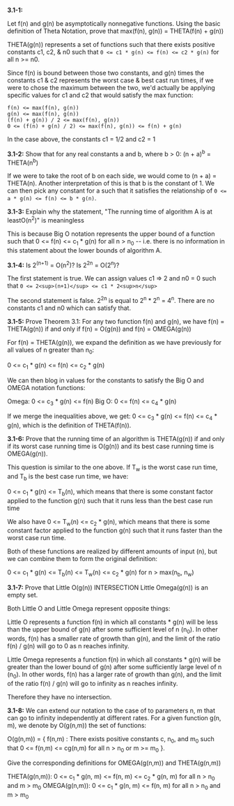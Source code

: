 **3.1-1:**

Let f(n) and g(n) be asymptotically nonnegative functions. Using the basic definition of Theta Notation, prove that max(f(n), g(n)) = THETA(f(n) + g(n))

THETA(g(n)) represents a set of functions such that there exists positive constants c1, c2, & n0 such that `0 <= c1 * g(n) <= f(n) <= c2 * g(n)` for all n >= n0.

Since f(n) is bound between those two constants, and g(n) times the constants c1 & c2 represents the worst case & best cast run times, if we were to chose the maximum between the two, we'd actually be applying specific values for c1 and c2 that would satisfy the max function:

```
f(n) <= max(f(n), g(n))
g(n) <= max(f(n), g(n))
(f(n) + g(n)) / 2 <= max(f(n), g(n))
0 <= (f(n) + g(n) / 2) <= max(f(n), g(n)) <= f(n) + g(n)
```

In the case above, the constants c1 = 1/2 and c2 = 1

**3.1-2:** Show that for any real constants a and b, where b > 0: (n + a)<sup>b</sup> = THETA(n<sup>b</sup>)

If we were to take the root of b on each side, we would come to (n + a) = THETA(n). Another interpretation of this is that b is the constant of 1. We can then pick any constant for a such that it satisfies the relationship of `0 <= a * g(n) <= f(n) <= b * g(n)`.

**3.1-3:** Explain why the statement, "The running time of algorithm A is at leastO(n<sup>2</sup>)" is meaningless

This is because Big O notation represents the upper bound of a function such that 0 <= f(n) <= c<sub>1</sub> * g(n) for all n > n<sub>0</sub> -- i.e. there is no information in this statement about the lower bounds of algorithm A.

**3.1-4:** Is 2<sup>(n+1)</sup> = O(n<sup>2</sup>)? Is 2<sup>2n</sup> = O(2<sup>n</sup>)?

The first statement is true. We can assign values c1 => 2 and n0 = 0 such that `0 <= 2<sup>(n+1)</sup> <= c1 * 2<sup>n</sup>`

The second statement is false. 2<sup>2n</sup> is equal to 2<sup>n</sup> * 2<sup>n</sup> =  4<sup>n</sup>. There are no constants c1 and n0 which can satisfy that.

**3.1-5:** Prove Theorem 3.1: For any two function f(n) and g(n), we have f(n) = THETA(g(n)) if and only if f(n) = O(g(n)) and f(n) = OMEGA(g(n))

For f(n) = THETA(g(n)), we expand the definition as we have previously for all values of n greater than n<sub>0</sub>:

0 <= c<sub>1</sub> * g(n) <= f(n) <= c<sub>2</sub> * g(n)

We can then blog in values for the constants to satisfy the Big O and OMEGA notation functions:

Omega: 0 <= c<sub>3</sub> * g(n) <= f(n)
Big O: 0 <= f(n) <= c<sub>4</sub> * g(n)

If we merge the inequalities above, we get: 0 <= c<sub>3</sub> * g(n) <= f(n) <= c<sub>4</sub> * g(n), which is the definition of THETA(f(n)).

**3.1-6:** Prove that the running time of an algorithm is THETA(g(n)) if and only if its worst case running time is O(g(n)) and its best case running time is OMEGA(g(n)).

This question is similar to the one above. If T<sub>w</sub> is the worst case run time, and T<sub>b</sub> is the best case run time, we have:

0 <= c<sub>1</sub> * g(n) <= T<sub>b</sub>(n), which means that there is some constant factor applied to the function g(n) such that it runs less than the best case run time

We also have 0 <= T<sub>w</sub>(n) <= c<sub>2</sub> * g(n), which means that there is some constant factor applied to the function g(n) such that it runs faster than the worst case run time.

Both of these functions are realized by different amounts of input (n), but we can combine them to form the original definition:

0 <= c<sub>1</sub> * g(n) <= T<sub>b</sub>(n) <= T<sub>w</sub>(n) <= c<sub>2</sub> * g(n) for n > max(n<sub>b</sub>, n<sub>w</sub>)

**3.1-7:** Prove that Little O(g(n)) INTERSECTION Little Omega(g(n)) is an empty set.

Both Little O and Little Omega represent opposite things:

Little O represents a function f(n) in which all constants * g(n) will be less than the upper bound of g(n) after some sufficient level of n (n<sub>0</sub>). In other words, f(n) has a smaller rate of growth than g(n), and the limit of the ratio f(n) / g(n) will go to 0 as n reaches infinity.

Little Omega represents a function f(n) in which all constants * g(n) will be greater than the lower bound of g(n) after some sufficiently large level of n (n<sub>0</sub>). In other words, f(n) has a larger rate of growth than g(n), and the limit of the ratio f(n) / g(n) will go to infinity as n reaches infinity.

Therefore they have no intersection.

**3.1-8:** We can extend our notation to the case of to parameters n, m that can go to infinity independently at different rates. For a given function g(n, m), we denote by O(g(n,m)) the set of functions:

O(g(n,m)) = { f(n,m) : There exists positive constants c, n<sub>0</sub>, and m<sub>0</sub> such that 0 <= f(n,m) <= cg(n,m) for all n > n<sub>0</sub> or m >= m<sub>0</sub> }.

Give the corresponding definitions for OMEGA(g(n,m)) and THETA(g(n,m))

THETA(g(n,m)): 0 <= c<sub>1</sub> * g(n, m) <= f(n, m) <= c<sub>2</sub> * g(n, m) for all n > n<sub>0</sub> and m > m<sub>0</sub>
OMEGA(g(n,m)): 0 <= c<sub>1</sub> * g(n, m) <= f(n, m) for all n > n<sub>0</sub> and m > m<sub>0</sub>
